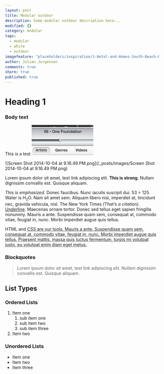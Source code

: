 ```yaml
---
layout: post
title: Modular outdoor
description: Some modular outdoor description here...
modified: {}
category: modular
tags: 
  - modular
  - white
  - outdoor
imagefeature: "placeholders/inspiration/1-Hotel-and-Homes-South-Beach-Roof-Top-Lounge1.jpg"
author: Julian Jorgensen
comments: true
share: true
published: true
---
```


# Heading 1

### Body text

This is a test
![Screen Shot 2014-10-02 at 8.49.12 PM.png](/_posts/images/Screen%20Shot%202014-10-02%20at%208.49.12%20PM.png)

![Screen Shot 2014-10-04 at 9.16.49 PM.png](/_posts/images/Screen Shot 2014-10-04 at 9.16.49 PM.png)


Lorem ipsum dolor sit amet, test link adipiscing elit. **This is strong**. Nullam dignissim convallis est. Quisque aliquam.

*This is emphasized*. Donec faucibus. Nunc iaculis suscipit dui. 53 = 125. Water is H<sub>2</sub>O. Nam sit amet sem. Aliquam libero nisi, imperdiet at, tincidunt nec, gravida vehicula, nisl. The New York Times <cite>(That’s a citation)</cite>. <u>Underline</u>. Maecenas ornare tortor. Donec sed tellus eget sapien fringilla nonummy. Mauris a ante. Suspendisse quam sem, consequat at, commodo vitae, feugiat in, nunc. Morbi imperdiet augue quis tellus.

HTML and <abbr title="cascading stylesheets">CSS<abbr> are our tools. Mauris a ante. Suspendisse quam sem, consequat at, commodo vitae, feugiat in, nunc. Morbi imperdiet augue quis tellus. Praesent mattis, massa quis luctus fermentum, turpis mi volutpat justo, eu volutpat enim diam eget metus.

### Blockquotes

> Lorem ipsum dolor sit amet, test link adipiscing elit. Nullam dignissim convallis est. Quisque aliquam.

## List Types

### Ordered Lists

1. Item one
   1. sub item one
   2. sub item two
   3. sub item three
2. Item two

### Unordered Lists

* Item one
* Item two
* Item three